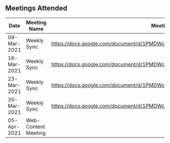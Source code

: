 
## Meetings Attended


| Date | Meeting Name | Meeting Minutes|
|-------|---|---|
| 09-Mar-2021 | Weekly Sync | https://docs.google.com/document/d/1PMDWc6xMe0fNE7shxTK5_HE_ykRBG5w55_Zx5hvzsEY/edit |
| 16-Mar-2021 | Weekly Sync | https://docs.google.com/document/d/1PMDWc6xMe0fNE7shxTK5_HE_ykRBG5w55_Zx5hvzsEY/edit |
| 23-Mar-2021 | Weekly Sync | https://docs.google.com/document/d/1PMDWc6xMe0fNE7shxTK5_HE_ykRBG5w55_Zx5hvzsEY/edit |
| 30-Mar-2021 | Weekly Sync | https://docs.google.com/document/d/1PMDWc6xMe0fNE7shxTK5_HE_ykRBG5w55_Zx5hvzsEY/edit |
| 05-Apr-2021 | Web-Content Meeting | |


